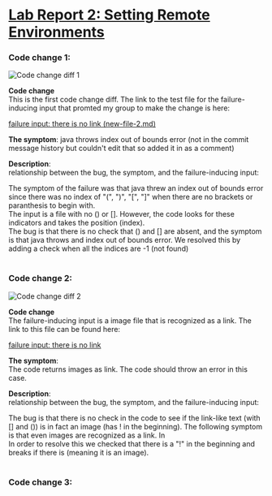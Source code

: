 # [Lab Report 2: Setting Remote Environments](https://jina-leemon.github.io/CSE15L/Lab_report_2/Lab_report_2/Lab_report_2.md)

### Code change 1:

![Code change diff 1](https://jina-leemon.github.io/CSE15L/Lab_report_2/Lab_report_2/code_fix_1_diff.png)

**Code change** <br>
This is the first code change diff.
The link to the test file for the failure-inducing input that promted my group to make the change is here: <br>

[failure input: there is no link (new-file-2.md)](https://jina-leemon.github.io/markdown-parser/new-file-2.md)

**The symptom**: java throws index out of bounds error
(not in the commit message history but couldn't edit that so added it in as a comment)

**Description**:<br>
relationship between the bug, the symptom, and the failure-inducing input:<br>

The symptom of the failure was that java threw an index out of bounds error since there was no index of "(", ")", "[", "]" when there are no brackets or paranthesis to begin with. <br>
The input is a file with no () or []. However, the code looks for these indicators and takes the position (index).<br>
The bug is that there is no check that () and [] are absent, and the symptom is that java throws and index out of bounds error.
We resolved this by adding a check when all the indices are -1 (not found)
<br>
<br>

### Code change 2:

![Code change diff 2](https://jina-leemon.github.io/CSE15L/Lab_report_2/Lab_report_2/code_fix_2_diff.png)

**Code change** <br>
The failure-inducing input is a image file that is recognized as a link. The link to this file can be found here: <br>

[failure input: there is no link](https://jina-leemon.github.io/markdown-parser/new-file-2.md)

**The symptom**: <br>
The code returns images as link. The code should throw an error in this case.

**Description**:<br>
relationship between the bug, the symptom, and the failure-inducing input:<br>

The bug is that there is no check in the code to see if the link-like text (with [] and ()) is in fact an image (has ! in the beginning). The following symptom is that even images are recognized as a link. In <br>
In order to resolve this we checked that there is a "!" in the beginning and breaks if there is (meaning it is an image).
<br>
<br>

### Code change 3:
